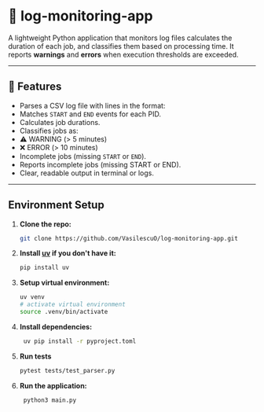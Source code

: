 # 🧾 log-monitoring-app

A lightweight Python application that monitors log files calculates the duration of each job, and classifies them based on processing time. 
It reports **warnings** and **errors** when execution thresholds are exceeded.

---

## 📌 Features

- Parses a CSV log file with lines in the format:
- Matches `START` and `END` events for each PID.
- Calculates job durations.
- Classifies jobs as:
- ⚠️ WARNING (> 5 minutes)
- ❌ ERROR (> 10 minutes)
- Incomplete jobs (missing `START` or `END`).
- Reports incomplete jobs (missing START or END).
- Clear, readable output in terminal or logs.

---

## Environment Setup

1. **Clone the repo:**

   ```bash
   git clone https://github.com/VasilescuO/log-monitoring-app.git
   ```
2. **Install [uv](https://github.com/astral-sh/uv) if you don't have it:**
   ```sh
   pip install uv
   ```
3. **Setup virtual environment:**
   ```sh
   uv venv
   # activate virtual environment
   source .venv/bin/activate
   ```

4. **Install dependencies:**
   ```sh
    uv pip install -r pyproject.toml
   ```

5. **Run tests**
   ```sh
   pytest tests/test_parser.py
   ``` 
6. **Run the application:**
   ```sh
    python3 main.py
   ```